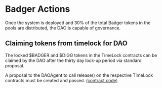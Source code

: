 # Badger Actions
Once the system is deployed and 30% of the total Badger tokens in the pools are distributed, the DAO is capable of governance.

## Claiming tokens from timelock for DAO
The locked $BADGER and $DIGG tokens in the TimeLock contracts can be claimed by the DAO after the thirty day lock-up period via standard proposal.

A proposal to the DAOAgent to call release() on the respective TimeLock contracts must be created and passed. [(contract code)](https://github.com/OpenZeppelin/openzeppelin-contracts/blob/master/contracts/token/ERC20/TokenTimelock.sol#L58)